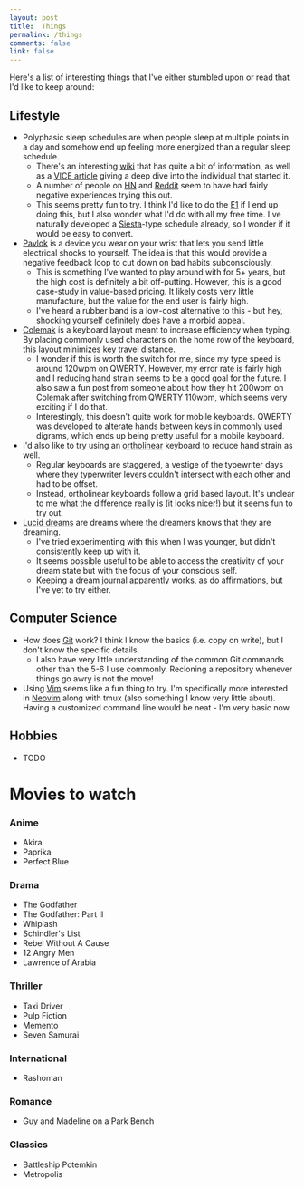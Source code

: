 ```yaml
---
layout: post
title:  Things
permalink: /things
comments: false
link: false
---
```


Here's a list of interesting things that I've either stumbled upon or read that I'd like to keep around:

## Lifestyle

- Polyphasic sleep schedules are when people sleep at multiple points in a day and somehow end up feeling more energized than a regular sleep schedule.
    - There's an interesting [wiki](https://polysleep.org/wiki/Main_Page) that has quite a bit of information, as well as a [VICE article](https://www.vice.com/en/article/vv7e8m/the-uberwomen-who-beat-sleep) giving a deep dive into the individual that started it. 
    - A number of people on [HN](https://news.ycombinator.com/item?id=3807572) and [Reddit](https://www.reddit.com/r/slatestarcodex/comments/cp4jrn/polyphasic_sleep/) seem to have had fairly negative experiences trying this out.
    - This seems pretty fun to try. I think I'd like to do the [E1](https://polysleep.org/wiki/E1) if I end up doing this, but I also wonder what I'd do with all my free time. I've naturally developed a [Siesta](https://polysleep.org/wiki/Siesta)-type schedule already, so I wonder if it would be easy to convert.
- [Pavlok](https://pavlok.com/) is a device you wear on your wrist that lets you send little electrical shocks to yourself. The idea is that this would provide a negative feedback loop to cut down on bad habits subconsciously.
    - This is something I've wanted to play around with for 5+ years, but the high cost is definitely a bit off-putting. However, this is a good case-study in value-based pricing. It likely costs very little manufacture, but the value for the end user is fairly high.
    - I've heard a rubber band is a low-cost alternative to this - but hey, shocking yourself definitely does have a morbid appeal.
- [Colemak](https://colemak.com/) is a keyboard layout meant to increase efficiency when typing. By placing commonly used characters on the home row of the keyboard, this layout minimizes key travel distance.
    - I wonder if this is worth the switch for me, since my type speed is around 120wpm on QWERTY. However, my error rate is fairly high and I reducing hand strain seems to be a good goal for the future. I also saw a fun post from someone about how they hit 200wpm on Colemak after switching from QWERTY 110wpm, which seems very exciting if I do that. 
    - Interestingly, this doesn't quite work for mobile keyboards. QWERTY was developed to alterate hands between keys in commonly used digrams, which ends up being pretty useful for a mobile keyboard.
- I'd also like to try using an [ortholinear](https://www.reviewgeek.com/70291/what-is-an-ortholinear-keyboard-and-should-you-use-one/) keyboard to reduce hand strain as well.
    - Regular keyboards are staggered, a vestige of the typewriter days where they typerwriter levers couldn't intersect with each other and had to be offset. 
    - Instead, ortholinear keyboards follow a grid based layout. It's unclear to me what the difference really is (it looks nicer!) but it seems fun to try out.
- [Lucid dreams](https://en.wikipedia.org/wiki/Lucid_dream) are dreams where the dreamers knows that they are dreaming. 
    - I've tried experimenting with this when I was younger, but didn't consistently keep up with it.
    - It seems possible useful to be able to access the creativity of your dream state but with the focus of your conscious self. 
    - Keeping a dream journal apparently works, as do affirmations, but I've yet to try either.


## Computer Science
- How does [Git](https://git-scm.com/) work? I think I know the basics (i.e. copy on write), but I don't know the specific details. 
    - I also have very little understanding of the common Git commands other than the 5-6 I use commonly. Recloning a repository whenever things go awry is not the move!
- Using [Vim](https://www.vim.org/) seems like a fun thing to try. I'm specifically more interested in [Neovim](https://neovim.io/) along with tmux (also something I know very little about). Having a customized command line would be neat - I'm very basic now.


## Hobbies
- TODO



# Movies to watch

### Anime
- Akira
- Paprika
- Perfect Blue


### Drama
- The Godfather
- The Godfather: Part II
- Whiplash
- Schindler's List
- Rebel Without A Cause
- 12 Angry Men
- Lawrence of Arabia

### Thriller
- Taxi Driver
- Pulp Fiction
- Memento
- Seven Samurai

### International
- Rashoman

### Romance
- Guy and Madeline on a Park Bench

### Classics
- Battleship Potemkin
- Metropolis
